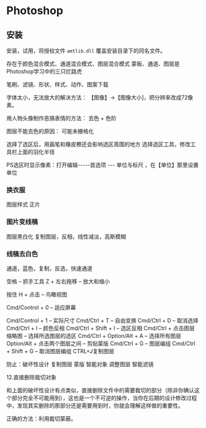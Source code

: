 # Photoshop

## 安装

安装，试用，将授权文件 `amtlib.dll` 覆盖安装目录下的同名文件。

存在于颜色混合模式、通道混合模式、图层混合模式
蒙板、通道、图层是Photoshop学习中的三只拦路虎


笔刷、滤镜、形状、样式、动作、图案下载



字体太小，无法放大的解决方法： 
【图像】->【图像大小]，把分辨率改成72像素。
 
用人物头像制作恶搞表情的方法： 
去色 + 色阶
 
图层不能去色的原因： 
可能未栅格化
 
选择了选区后，用画笔和橡皮檫还会影响选区周围的地方 
选择选区工具，修改工具栏上面的羽化半径

PS选区时显示像素：打开编辑-----首选项  --- 单位与标尺  ，在【单位】那里设置单位

### 换衣服
图层样式 正片

### 图片变线稿
图层黑白化
复制图层，反相，线性减淡，高斯模糊

### 线稿去白色
通道，蓝色，复制，反选，快速通道

空格 – 抓手工具
Z + 左右拖移 – 放大和缩小

按住 H + 点击 – 鸟瞰视图

Cmd/Control + 0 – 适应屏幕

Cmd/Control + 1 – 实际尺寸
Cmd/Ctrl + T – 自由变换
Cmd/Ctrl + D – 取消选择
Cmd/Ctrl + I – 颜色反相
Cmd/Ctrl + Shift + I – 选区反相
Cmd/Ctrl + 点击图层缩略图 – 选择所选图层的选区
Cmd/Ctrl + Option/Alt + A – 选择所有图层
Option/Alt + 点击两个图层之间 – 剪贴蒙版
Cmd/Ctrl + G – 图层编组
Cmd/Ctrl + Shift + G – 取消图层编组
CTRL+J复制图层

防止：破坏性设计
复制图层
蒙版
智能对象
调整图层
智能滤镜


12.直接删除裁切对象

和上面的破坏性设计有点类似，直接删除文件中的需要裁切的部分（除非你确认这个部分完全不可能用到），这也是一个不可逆的操作，当你在后期的设计修改过程中，发现其实删除的那部分还是需要用到时，你就会理解这样做的重要性。

正确的方法：利用裁切蒙蔽。